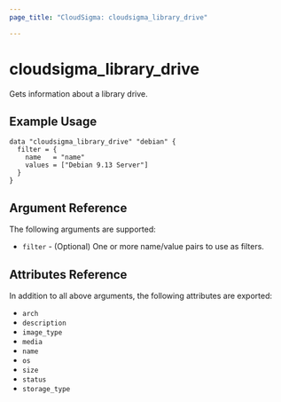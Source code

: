 ```yaml
---
page_title: "CloudSigma: cloudsigma_library_drive"

---
```


# cloudsigma_library_drive

Gets information about a library drive.


## Example Usage

```hcl
data "cloudsigma_library_drive" "debian" {
  filter = {
    name   = "name"
    values = ["Debian 9.13 Server"]
  }
}
```


## Argument Reference

The following arguments are supported:

* `filter` - (Optional) One or more name/value pairs to use as filters.


## Attributes Reference

In addition to all above arguments, the following attributes are exported:

* `arch`
* `description`
* `image_type`
* `media`
* `name`
* `os`
* `size`
* `status`
* `storage_type`

